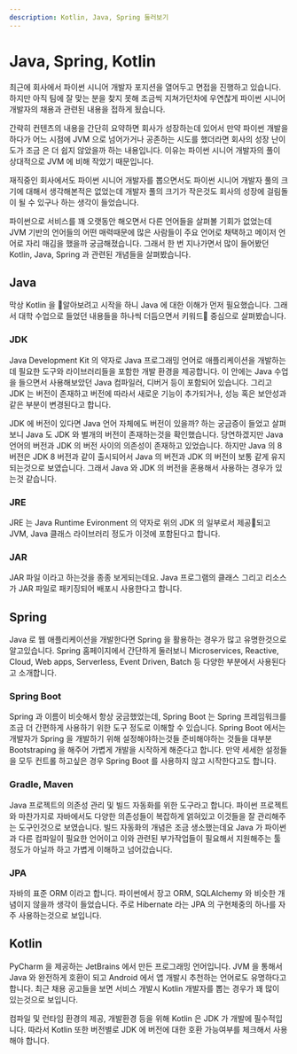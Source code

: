 ```yaml
---
description: Kotlin, Java, Spring 둘러보기
---
```


# Java, Spring, Kotlin

최근에 회사에서 파이썬 시니어 개발자 포지션을 열어두고 면접을 진행하고 있습니다. 하지만 아직 팀에 잘 맞는 분을 찾지 못해 조금씩 지쳐가던차에 우연찮게 파이썬 시니어 개발자의 채용과 관련된 내용을 접하게 됬습니다.

간략히 컨텐츠의 내용을 간단히 요약하면 회사가 성장하는데 있어서 만약 파이썬 개발을 하다가 어느 시점에 JVM 으로 넘어가거나 공존하는 시도를 했더라면 회사의 성장 난이도가 조금 은 더 쉽지 않았을까 하는 내용입니다. 이유는 파이썬 시니어 개발자의 풀이 상대적으로 JVM 에 비해 작았기 때문입니다.

재직중인 회사에서도 파이썬 시니어 개발자를 뽑으면서도 파이썬 시니어 개발자 풀의 크기에 대해서 생각해본적은 없었는데 개발자 풀의 크기가 작은것도 회사의 성장에 걸림돌이 될 수 있구나 하는 생각이 들었습니다.&#x20;

파이썬으로 서비스를 꽤 오랫동안 해오면서 다른 언어들을 살펴볼 기회가 없었는데 JVM 기반의 언어들의 어떤 매력때문에 많은 사람들이 주요 언어로 채택하고 메이저 언어로 자리 매김을 했을까 궁금해졌습니다. 그래서 한 번 지나가면서 많이 들어봤던 Kotlin, Java, Spring 과 관련된 개념들을 살펴봤습니다.

## Java

막상 Kotlin 을 알아보려고 시작을 하니 Java 에 대한 이해가 먼저 필요했습니다. 그래서 대학 수업으로 들었던 내용들을 하나씩 더듬으면서 키워드 중심으로 살펴봤습니다.

### JDK

Java Development Kit 의 약자로 Java 프로그래밍 언어로 애플리케이션을 개발하는 데 필요한 도구와 라이브러리들을 포함한 개발 환경을 제공합니다. 이 안에는 Java 수업을 들으면서 사용해보았던 Java 컴파일러, 디버거 등이 포함되어 있습니다. 그리고 JDK 는 버전이 존재하고 버전에 따라서 새로운 기능이 추가되거나, 성능 혹은 보안성과 같은 부분이 변경된다고 합니다.&#x20;

JDK 에 버전이 있다면 Java 언어 자체에도 버전이 있을까? 하는 궁금증이 들었고 살펴보니 Java 도 JDK 와 별개의 버전이 존재하는것을 확인했습니다. 당연하겠지만 Java 언어의 버전과 JDK 의 버전 사이의 의존성이 존재하고 있었습니다. 하지만 Java 의 8버전은 JDK 8 버전과 같이 출시되어서 Java 의 버전과 JDK 의 버전이 보통 같게 유지되는것으로 보였습니다. 그래서 Java 와 JDK 의 버전을 혼용해서 사용하는 경우가 있는것 같습니다.

### JRE

JRE 는 Java Runtime Evironment 의 약자로 위의 JDK 의 일부로서 제공되고 JVM, Java 클래스 라이브러리 정도가 이것에 포함된다고 합니다.

### JAR

JAR 파일 이라고 하는것을 종종 보게되는데요. Java 프로그램의 클래스 그리고 리소스가 JAR 파일로 패키징되어 배포시 사용한다고 합니다.

## Spring

Java 로 웹 애플리케이션을 개발한다면 Spring 을 활용하는 경우가 많고 유명한것으로 알고있습니다. Spring 홈페이지에서 간단하게 둘러보니 Microservices, Reactive, Cloud, Web apps, Serverless, Event Driven, Batch 등 다양한 부분에서 사용된다고 소개합니다.

### Spring Boot

Spring 과 이름이 비슷해서 항상 궁금했었는데, Spring Boot 는 Spring 프레임워크를 조금 더 간편하게 사용하기 위한 도구 정도로 이해할 수 있습니다. Spring Boot 에서는 개발자가 Spring 을 개발하기 위해 설정해야하는것들 준비해야하는 것들을 대부분 Bootstraping 을 해주어 가볍게 개발을 시작하게 해준다고 합니다. 만약 세세한 설정들을 모두 컨트롤 하고싶은 경우 Spring Boot 를 사용하지 않고 시작한다고도 합니다.

### Gradle, Maven

Java 프로젝트의 의존성 관리 및 빌드 자동화를 위한 도구라고 합니다. 파이썬 프로젝트와 마찬가지로 자바에서도 다양한 의존성들이 복잡하게 얽혀있고 이것들을 잘 관리해주는 도구인것으로 보였습니다. 빌드 자동화의 개념은 조금 생소했는데요 Java 가 파이썬과 다른 컴파일이 필요한 언어이고 이와 관련된 부가작업들이 필요해서 지원해주는 툴 정도가 아닐까 하고 가볍게 이해하고 넘어갔습니다.

### JPA

자바의 표준 ORM 이라고 합니다. 파이썬에서 장고 ORM, SQLAlchemy 와 비슷한 개념이지 않을까 생각이 들었습니다. 주로 Hibernate 라는 JPA 의 구현체중의 하나를 자주 사용하는것으로 보입니다.

## Kotlin

PyCharm 을 제공하는 JetBrains 에서 만든 프로그래밍 언어입니다. JVM 을 통해서 Java 와 완전하게 호환이 되고 Android 에서 앱 개발시 추천하는 언어로도 유명하다고 합니다. 최근 채용 공고들을 보면 서비스 개발시 Kotlin 개발자를 뽑는 경우가 꽤 많이 있는것으로 보입니다.

컴파일 및 런타임 환경의 제공, 개발환경 등을 위해 Kotlin 은 JDK 가 개발에 필수적입니다. 따라서 Kotlin 또한 버전별로 JDK 에 버전에 대한 호환 가능여부를 체크해서 사용해야 합니다.



